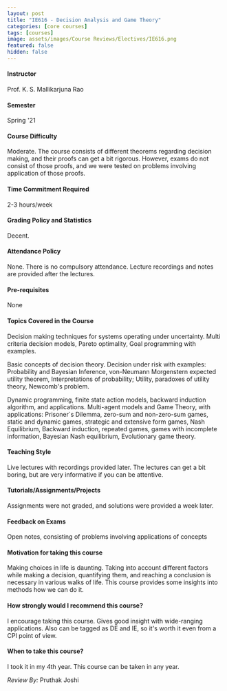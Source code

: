```yaml
---
layout: post
title: "IE616 - Decision Analysis and Game Theory"
categories: [core courses]
tags: [courses]
image: assets/images/Course Reviews/Electives/IE616.png
featured: false
hidden: false
---
```


#### Instructor
Prof. K. S. Mallikarjuna Rao

#### Semester
Spring '21

#### Course Difficulty
Moderate. The course consists of different theorems regarding decision making, and their proofs can get a bit rigorous. However, exams do not consist of those proofs, and we were tested on problems involving application of those proofs. 

#### Time Commitment Required
2-3 hours/week

#### Grading Policy and Statistics
Decent. 

#### Attendance Policy
None. There is no compulsory attendance. Lecture recordings and notes are provided after the lectures. 

#### Pre-requisites
None

#### Topics Covered in the Course
Decision making techniques for systems operating under uncertainty. Multi criteria decision models, Pareto optimality, Goal programming with examples.    
  
Basic concepts of decision theory. Decision under risk with examples: Probability and Bayesian Inference, von-Neumann Morgenstern expected utility theorem, Interpretations of probability; Utility, paradoxes of utility theory, Newcomb's problem.  
   
Dynamic programming, finite state action models, backward induction algorithm, and applications. Multi-agent models and Game Theory, with applications: Prisoner`s Dilemma, zero-sum and non-zero-sum games, static and dynamic games, strategic and extensive form games, Nash Equilibrium, Backward induction, repeated games, games with incomplete information, Bayesian Nash equilibrium, Evolutionary game theory.

#### Teaching Style
Live lectures with recordings provided later. The lectures can get a bit boring, but are very informative if you can be attentive. 

#### Tutorials/Assignments/Projects
Assignments were not graded, and solutions were provided a week later.

#### Feedback on Exams
Open notes, consisting of problems involving applications of concepts

#### Motivation for taking this course
Making choices in life is daunting. Taking into account different factors while making a decision, quantifying them, and reaching a conclusion is necessary in various walks of life. This course provides some insights into methods how we can do it. 

#### How strongly would I recommend this course?
I encourage taking this course. Gives good insight with wide-ranging applications. Also can be tagged as DE and IE, so it's worth it even from a CPI point of view. 

#### When to take this course?
I took it in my 4th year. This course can be taken in any year. 

*Review By:* Pruthak Joshi